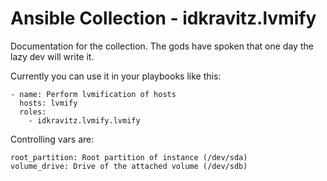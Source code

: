 # Ansible Collection - idkravitz.lvmify

Documentation for the collection. The gods have spoken that one day the lazy dev will write it.

Currently you can use it in your playbooks like this:

```
- name: Perform lvmification of hosts
  hosts: lvmify
  roles:
    - idkravitz.lvmify.lvmify
```

Controlling vars are:

```
root_partition: Root partition of instance (/dev/sda)
volume_drive: Drive of the attached volume (/dev/sdb)
```